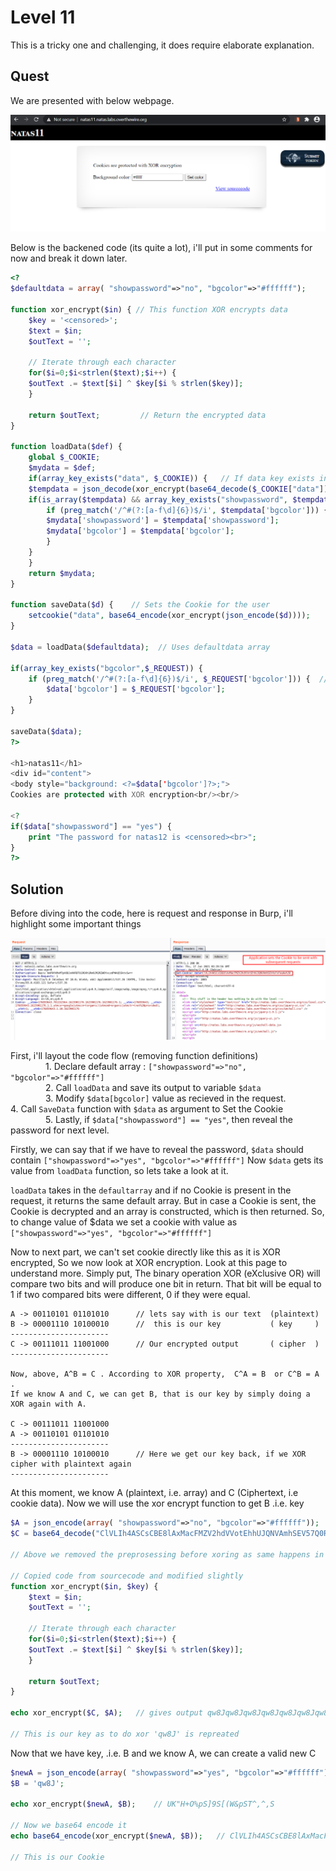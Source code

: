 # Level 11
This is a tricky one and challenging, it does require elaborate explanation.

## Quest
We are presented with below webpage.

![Level11 Image](./images/Level11.png)

Below is the backened code (its quite a lot), i'll put in some comments for now and break it down later.
```php
<?
$defaultdata = array( "showpassword"=>"no", "bgcolor"=>"#ffffff");

function xor_encrypt($in) { // This function XOR encrypts data
    $key = '<censored>';
    $text = $in;
    $outText = '';

    // Iterate through each character
    for($i=0;$i<strlen($text);$i++) {
    $outText .= $text[$i] ^ $key[$i % strlen($key)];
    }

    return $outText;         // Return the encrypted data
}

function loadData($def) {
    global $_COOKIE;
    $mydata = $def;
    if(array_key_exists("data", $_COOKIE)) {   // If data key exists in Cookie,
    $tempdata = json_decode(xor_encrypt(base64_decode($_COOKIE["data"])), true);    // This line decodes the data , $tempdata is an array (see below line)
    if(is_array($tempdata) && array_key_exists("showpassword", $tempdata) && array_key_exists("bgcolor", $tempdata)) {  //checkis if 2 keys 'showpassword' and 'bgcolor' exist
        if (preg_match('/^#(?:[a-f\d]{6})$/i', $tempdata['bgcolor'])) {
        $mydata['showpassword'] = $tempdata['showpassword'];
        $mydata['bgcolor'] = $tempdata['bgcolor'];
        }
    }
    }
    return $mydata;
}

function saveData($d) {    // Sets the Cookie for the user
    setcookie("data", base64_encode(xor_encrypt(json_encode($d))));
}

$data = loadData($defaultdata);  // Uses defaultdata array

if(array_key_exists("bgcolor",$_REQUEST)) {
    if (preg_match('/^#(?:[a-f\d]{6})$/i', $_REQUEST['bgcolor'])) {  // This regex matches color code string like #abcdd2
        $data['bgcolor'] = $_REQUEST['bgcolor'];
    }
}

saveData($data);
?>

<h1>natas11</h1>
<div id="content">
<body style="background: <?=$data['bgcolor']?>;">
Cookies are protected with XOR encryption<br/><br/>

<?
if($data["showpassword"] == "yes") {
    print "The password for natas12 is <censored><br>";
}
?>
```
## Solution
Before diving into the code, here is request and response in Burp, i'll highlight some important things

![Level 11 Solution](./images/Level11_solution.png)


First, i'll layout the code flow (removing function definitions)<br/>
    1. Declare default array : `["showpassword"=>"no", "bgcolor"=>"#ffffff"]`<br/>
    2. Call `loadData` and save its output to variable `$data`<br/>
    3. Modify `$data[bgcolor]` value as recieved in the request.
    4. Call `SaveData` function with `$data` as argument to Set the Cookie<br/>
    5. Lastly, if `$data["showpassword"] == "yes"`, then reveal the password for next level.<br/>
    
Firstly, we can say that if we have to reveal the password, `$data` should contain `["showpassword"=>"yes", "bgcolor"=>"#ffffff"]`
Now `$data` gets its value from `loadData` function, so lets take a look at it.<br/>

`loadData` takes in the `defaultarray` and if no Cookie is present in the request, it returns the same default array. But in case a Cookie is sent, the Cookie is decrypted and an array is constructed, which is then returned. So, to change value of $data we set a cookie with value as `["showpassword"=>"yes", "bgcolor"=>"#ffffff"]`

Now to next part, we can't set cookie directly like this as it is XOR encrypted, So we now look at XOR encryption.
Look at this page to understand more. Simply put, The binary operation XOR (eXclusive OR) will compare two bits and will produce one bit in return. That bit will be equal to 1 if two compared bits were different, 0 if they were equal. 
```
A -> 00110101 01101010      // lets say with is our text  (plaintext)
B -> 00001110 10100010      //  this is our key           ( key     )
----------------------
C -> 00111011 11001000      // Our encrypted output       ( cipher  )
----------------------

Now, above, A^B = C . According to XOR property,  C^A = B  or C^B = A  .
If we know A and C, we can get B, that is our key by simply doing a XOR again with A.

C -> 00111011 11001000
A -> 00110101 01101010
----------------------
B -> 00001110 10100010      // Here we get our key back, if we XOR cipher with plaintext again
----------------------
```
At this moment, we know A (plaintext, i.e. array) and C (Ciphertext, i.e cookie data). Now we will use the xor encrypt function to get B .i.e. key

```php
$A = json_encode(array( "showpassword"=>"no", "bgcolor"=>"#ffffff"));   
$C = base64_decode("ClVLIh4ASCsCBE8lAxMacFMZV2hdVVotEhhUJQNVAmhSEV57Q0ReaAw=");  // Cookie taken from burp

// Above we removed the preprosessing before xoring as same happens in source code.

// Copied code from sourcecode and modified slightly
function xor_encrypt($in, $key) {
    $text = $in;
    $outText = '';

    // Iterate through each character
    for($i=0;$i<strlen($text);$i++) {
    $outText .= $text[$i] ^ $key[$i % strlen($key)];
    }

    return $outText;
}

echo xor_encrypt($C, $A);   // gives output qw8Jqw8Jqw8Jqw8Jqw8Jqw8Jqw8Jqw8J

// This is our key as to do xor 'qw8J' is repreated
```

Now that we have key, .i.e. B and we know A, we can create a valid new C

```php
$newA = json_encode(array( "showpassword"=>"yes", "bgcolor"=>"#ffffff"));
$B = 'qw8J';

echo xor_encrypt($newA, $B);    // UK"H+O%pS]9S[(W&pST^,^,S

// Now we base64 encode it 
echo base64_encode(xor_encrypt($newA, $B));   // ClVLIh4ASCsCBE8lAxMacFMOXTlTWxooFhRXJh4FGnBTVF4sFxFeLFMK

// This is our Cookie
```
